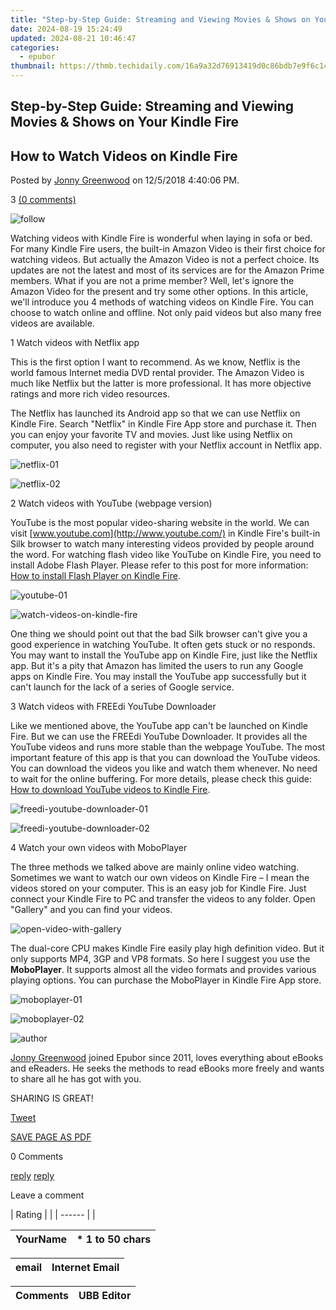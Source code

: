 ```yaml
---
title: "Step-by-Step Guide: Streaming and Viewing Movies & Shows on Your Kindle Fire"
date: 2024-08-19 15:24:49
updated: 2024-08-21 10:46:47
categories:
  - epubor
thumbnail: https://thmb.techidaily.com/16a9a32d76913419d0c86bdb7e9f6c144de6a2f542078d64f1e735d5fee2f456.jpg
---
```


## Step-by-Step Guide: Streaming and Viewing Movies & Shows on Your Kindle Fire

## How to Watch Videos on Kindle Fire

Posted by [Jonny Greenwood](https://plus.google.com/u/0/+JonnyGreenwood999) on 12/5/2018 4:40:06 PM.

3 [(0 comments)](http://www.epubor.com/#comment-area) 



![follow](http://www.epubor.com/images/follow.png)

Watching videos with Kindle Fire is wonderful when laying in sofa or bed. For many Kindle Fire users, the built-in Amazon Video is their first choice for watching videos. But actually the Amazon Video is not a perfect choice. Its updates are not the latest and most of its services are for the Amazon Prime members. What if you are not a prime member? Well, let's ignore the Amazon Video for the present and try some other options. In this article, we'll introduce you 4 methods of watching videos on Kindle Fire. You can choose to watch online and offline. Not only paid videos but also many free videos are available.

1 Watch videos with Netflix app 

This is the first option I want to recommend. As we know, Netflix is the world famous Internet media DVD rental provider. The Amazon Video is much like Netflix but the latter is more professional. It has more objective ratings and more rich video resources. 

The Netflix has launched its Android app so that we can use Netflix on Kindle Fire. Search "Netflix" in Kindle Fire App store and purchase it. Then you can enjoy your favorite TV and movies. Just like using Netflix on computer, you also need to register with your Netflix account in Netflix app.

![netflix-01](https://www.epubor.com/images/uppic/1-netflix-01.jpg)

![netflix-02](https://www.epubor.com/images/uppic/2-netflix-02.jpg)

2 Watch videos with YouTube (webpage version) 

YouTube is the most popular video-sharing website in the world. We can visit [www.youtube.com](http://www.youtube.com/) in Kindle Fire's built-in Silk browser to watch many interesting videos provided by people around the word. For watching flash video like YouTube on Kindle Fire, you need to install Adobe Flash Player. Please refer to this post for more information: [How to install Flash Player on Kindle Fire](https://tools.techidaily.com/epubor/products/).

![youtube-01](https://www.epubor.com/images/uppic/3-youtube-01.jpg)

![watch-videos-on-kindle-fire](https://www.epubor.com/images/uppic/4-youtube-02.jpg)

One thing we should point out that the bad Silk browser can't give you a good experience in watching YouTube. It often gets stuck or no responds. You may want to install the YouTube app on Kindle Fire, just like the Netflix app. But it's a pity that Amazon has limited the users to run any Google apps on Kindle Fire. You may install the YouTube app successfully but it can't launch for the lack of a series of Google service.

3 Watch videos with FREEdi YouTube Downloader 

Like we mentioned above, the YouTube app can't be launched on Kindle Fire. But we can use the FREEdi YouTube Downloader. It provides all the YouTube videos and runs more stable than the webpage YouTube. The most important feature of this app is that you can download the YouTube videos. You can download the videos you like and watch them whenever. No need to wait for the online buffering. For more details, please check this guide: [How to download YouTube videos to Kindle Fire](https://tools.techidaily.com/epubor/products/). 

![freedi-youtube-downloader-01](https://www.epubor.com/images/uppic/5-freedi-youtube-downloader-01.jpg)

![freedi-youtube-downloader-02](https://www.epubor.com/images/uppic/6-freedi-youtube-downloader-02.jpg)

4 Watch your own videos with MoboPlayer 

The three methods we talked above are mainly online video watching. Sometimes we want to watch our own videos on Kindle Fire – I mean the videos stored on your computer. This is an easy job for Kindle Fire. Just connect your Kindle Fire to PC and transfer the videos to any folder. Open "Gallery" and you can find your videos. 

![open-video-with-gallery](https://www.epubor.com/images/uppic/7-open-video-with-gallery.jpg)

The dual-core CPU makes Kindle Fire easily play high definition video. But it only supports MP4, 3GP and VP8 formats. So here I suggest you use the **MoboPlayer**. It supports almost all the video formats and provides various playing options. You can purchase the MoboPlayer in Kindle Fire App store.

![moboplayer-01](https://www.epubor.com/images/uppic/8-moboplayer-01.jpg)

![moboplayer-02](https://www.epubor.com/images/uppic/9-moboplayer-02.jpg)

![author](https://www.epubor.com/images/uppic/jonny.png)

[Jonny Greenwood](https://plus.google.com/u/0/+JonnyGreenwood999) joined Epubor since 2011, loves everything about eBooks and eReaders. He seeks the methods to read eBooks more freely and wants to share all he has got with you.

SHARING IS GREAT!

[Tweet](https://twitter.com/share) 

[SAVE PAGE AS PDF](https://tools.techidaily.com/epubor/products/) 



0 Comments

[reply](https://tools.techidaily.com/epubor/products/) [reply](https://tools.techidaily.com/epubor/products/) 

Leave a comment

| Rating |  |
| ------ |  |

| YourName | \*  1 to 50 chars |
| -------- | ----------------- |

| email | Internet Email |
| ----- | -------------- |

| Comments | UBB Editor |
| -------- | ---------- |

<ins class="adsbygoogle"
     style="display:block"
     data-ad-format="autorelaxed"
     data-ad-client="ca-pub-7571918770474297"
     data-ad-slot="1223367746"></ins>



<ins class="adsbygoogle"
     style="display:block"
     data-ad-client="ca-pub-7571918770474297"
     data-ad-slot="8358498916"
     data-ad-format="auto"
     data-full-width-responsive="true"></ins>
